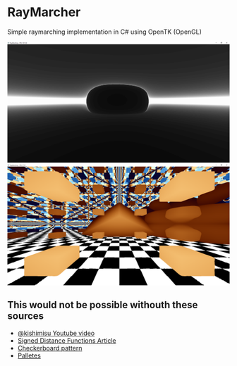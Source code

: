 # RayMarcher
Simple raymarching implementation in C# using OpenTK (OpenGL)

![](./screenshots/screenshot1.png)
![](./screenshots/screenshot2.png)

## This would not be possible withouth these sources
- [@kishimisu Youtube video](https://www.youtube.com/watch?v=khblXafu7iA)
- [Signed Distance Functions Article](https://iquilezles.org/articles/distfunctions/)
- [Checkerboard pattern](https://www.ronja-tutorials.com/post/011-chessboard/)
- [Palletes](https://iquilezles.org/articles/palettes/)